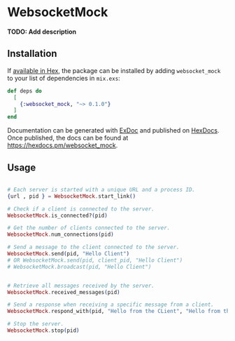 # WebsocketMock

**TODO: Add description**

## Installation

If [available in Hex](https://hex.pm/docs/publish), the package can be installed
by adding `websocket_mock` to your list of dependencies in `mix.exs`:

```elixir
def deps do
  [
    {:websocket_mock, "~> 0.1.0"}
  ]
end
```

Documentation can be generated with [ExDoc](https://github.com/elixir-lang/ex_doc)
and published on [HexDocs](https://hexdocs.pm). Once published, the docs can
be found at <https://hexdocs.pm/websocket_mock>.


## Usage 

```elixir

# Each server is started with a unique URL and a process ID.
{url , pid } = WebsocketMock.start_link()

# Check if a client is connected to the server.
WebsocketMock.is_connected?(pid)

# Get the number of clients connected to the server.
WebsocketMock.num_connections(pid)

# Send a message to the client connected to the server.
WebsocketMock.send(pid, "Hello Client")
# OR WebsocketMock.send(pid, client_pid, "Hello Client")
# WebsocketMock.broadcast(pid, "Hello Client")


# Retrieve all messages received by the server.
WebsocketMock.received_messages(pid)

# Send a response when receiving a specific message from a client.
WebsocketMock.respond_with(pid, "Hello from the CLient", "Hello from the Server")

# Stop the server.
WebsocketMock.stop(pid)

```
```
```
